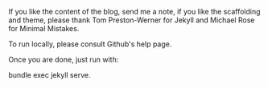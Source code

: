 If you like the content of the blog, send me a note, if you like the scaffolding and theme, please thank Tom Preston-Werner for Jekyll and Michael Rose for Minimal Mistakes.

To run locally, please consult Github's help page.

Once you are done, just run with:

bundle exec jekyll serve.
